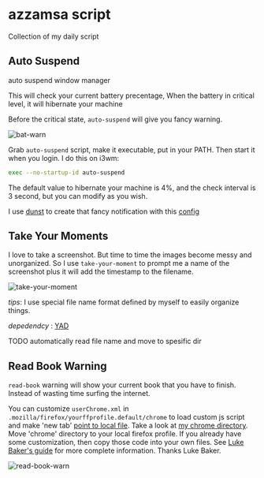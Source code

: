 # azzamsa script

Collection of my daily script


## Auto Suspend

auto suspend window manager

This will check  your current battery precentage, When  the battery in
critical level, it will hibernate your machine

Before the critical state, `auto-suspend` will give you fancy warning.

![bat-warn](https://user-images.githubusercontent.com/17734314/43842245-1f5f7104-9b4f-11e8-841d-df3111016ae0.png)

Grab `auto-suspend` script, make it executable, put in your PATH.
Then start it when you login. I do this on i3wm:

``` bash
exec --no-startup-id auto-suspend

```

The default value to hibernate your machine is 4%, and the check
interval is 3 second, but you can modify as you wish.

I use [dunst](https://github.com/dunst-project/dunst) to create that
fancy notification with this [config](https://github.com/Kaligule/dunst-config/blob/master/dunstrc)

## Take Your Moments

I love to take a screenshot. But time to time the images become messy
and unorganized. So I use `take-your-moment` to prompt me a name of
the screenshot plus it will add the timestamp to the filename.

![take-your-moment](https://user-images.githubusercontent.com/17734314/43842653-06f67c38-9b50-11e8-9841-f5eabc211cc7.png)

*tips*: I use special file name format defined by myself to easily organize
things.

*depedendcy* : [YAD](https://sourceforge.net/projects/yad-dialog/)

TODO automatically read file name and move to spesific dir

## Read Book Warning

`read-book` warning will show your current book that you have to
finish. Instead of wasting time surfing the internet.

You can customize `userChrome.xml` in `.mozilla/firefox/yourffprofile.default/chrome`
to load custom js script and make 'new tab' [point to local file](read-book/chrome/NewTab_custom-page.uc.js).
Take a look at [my chrome directory](read-book/chrome/). Move 'chrome' directory to your local firefox profile. If you 
already have some customization, then copy those code into your own files.
See [Luke Baker's guide](https://luke-baker.github.io/#introduction) for more complete information. Thanks Luke Baker.


![read-book-warn](https://user-images.githubusercontent.com/17734314/43842272-2f8d9326-9b4f-11e8-9251-f2be1ff00408.png)


